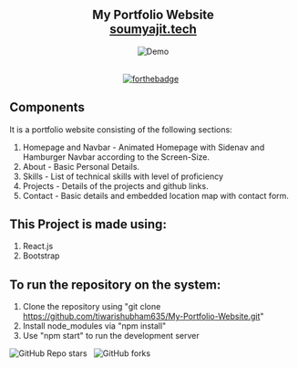 <h2 align="center">
  My Portfolio Website<br/>
  <a href="http://soumya-jit.tech/" target="_blank">soumyajit.tech</a>
</h2>
<div align="center">
  <img alt="Demo" src="./Images/readme-img1.png" />
</div>

<br/>

<center>

[![forthebadge](https://forthebadge.com/images/badges/made-with-javascript.svg)](https://forthebadge.com) &nbsp;

</center>

 ## Components                           
 It is a portfolio website consisting of the following sections:
  1. Homepage and Navbar - Animated Homepage with Sidenav and Hamburger Navbar according to the Screen-Size.
  2. About - Basic Personal Details.
  3. Skills - List of technical skills with level of proficiency
  4. Projects - Details of the projects and github links.
  5. Contact - Basic details and embedded location map with contact form.

## This Project is made using:
   1. React.js
   2. Bootstrap
   
 ## To run the repository on the system:
   1. Clone the repository using "git clone https://github.com/tiwarishubham635/My-Portfolio-Website.git"
   2. Install node_modules via "npm install"
   3. Use "npm start" to run the development server

![GitHub Repo stars](https://img.shields.io/github/stars/tiwarishubham635/My-Portfolio-Website?color=red&logo=github&style=for-the-badge) &nbsp;
![GitHub forks](https://img.shields.io/github/forks/tiwarishubham635/My-Portfolio-Website?color=red&logo=github&style=for-the-badge)
